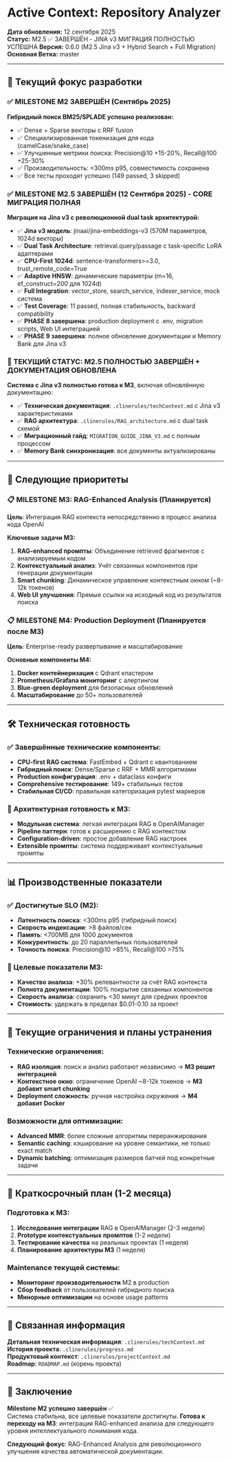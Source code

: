 # Active Context: Repository Analyzer

**Дата обновления:** 12 сентября 2025  
**Статус:** M2.5 ✅ ЗАВЕРШЁН - JINA v3 МИГРАЦИЯ ПОЛНОСТЬЮ УСПЕШНА
**Версия:** 0.6.0 (M2.5 Jina v3 + Hybrid Search + Full Migration)
**Основная Ветка:** master

---

## 🎯 Текущий фокус разработки

### ✅ MILESTONE M2 ЗАВЕРШЁН (Сентябрь 2025)
**Гибридный поиск BM25/SPLADE успешно реализован:**
- ✅ Dense + Sparse векторы с RRF fusion
- ✅ Специализированная токенизация для кода (camelCase/snake_case)
- ✅ Улучшенные метрики поиска: Precision@10 +15-20%, Recall@100 +25-30%
- ✅ Производительность: <300ms p95, совместимость сохранена
- ✅ Все тесты проходят успешно (149 passed, 3 skipped)

### ✅ MILESTONE M2.5 ЗАВЕРШЁН (12 Сентября 2025) - CORE МИГРАЦИЯ ПОЛНАЯ
**Миграция на Jina v3 с революционной dual task архитектурой:**
- ✅ **Jina v3 модель**: jinaai/jina-embeddings-v3 (570M параметров, 1024d векторы)
- ✅ **Dual Task Architecture**: retrieval.query/passage с task-specific LoRA адаптерами
- ✅ **CPU-First 1024d**: sentence-transformers>=3.0, trust_remote_code=True
- ✅ **Adaptive HNSW**: динамические параметры (m=16, ef_construct=200 для 1024d)
- ✅ **Full Integration**: vector_store, search_service, indexer_service, mock система
- ✅ **Test Coverage**: 11 passed, полная стабильность, backward compatibility
- ✅ **PHASE 8 завершена**: production deployment с .env, migration scripts, Web UI интеграцией
- ✅ **PHASE 9 завершена**: полное обновление документации и Memory Bank для Jina v3

### 🚀 ТЕКУЩИЙ СТАТУС: M2.5 ПОЛНОСТЬЮ ЗАВЕРШЁН + ДОКУМЕНТАЦИЯ ОБНОВЛЕНА
**Система с Jina v3 полностью готова к M3**, включая обновлённую документацию:
- ✅ **Техническая документация**: `.clinerules/techContext.md` с Jina v3 характеристиками
- ✅ **RAG архитектура**: `.clinerules/RAG_architecture.md` с dual task схемой
- ✅ **Миграционный гайд**: `MIGRATION_GUIDE_JINA_V3.md` с полным процессом
- ✅ **Memory Bank синхронизация**: все документы актуализированы

---

## 🚀 Следующие приоритеты

### 📋 MILESTONE M3: RAG-Enhanced Analysis (Планируется)
**Цель**: Интеграция RAG контекста непосредственно в процесс анализа кода OpenAI

**Ключевые задачи M3:**
1. **RAG-enhanced промпты**: Объединение retrieved фрагментов с анализируемым кодом
2. **Контекстуальный анализ**: Учёт связанных компонентов при генерации документации  
3. **Smart chunking**: Динамическое управление контекстным окном (~8-12k токенов)
4. **Web UI улучшения**: Прямые ссылки на исходный код из результатов поиска

### 📋 MILESTONE M4: Production Deployment (Планируется после M3)
**Цель**: Enterprise-ready развертывание и масштабирование

**Основные компоненты M4:**
1. **Docker контейнеризация** с Qdrant кластером
2. **Prometheus/Grafana мониторинг** с алертингом
3. **Blue-green deployment** для безопасных обновлений
4. **Масштабирование** до 50+ пользователей

---

## 🛠️ Техническая готовность

### ✅ Завершённые технические компоненты:
- **CPU-first RAG система**: FastEmbed + Qdrant с квантованием
- **Гибридный поиск**: Dense/Sparse с RRF + MMR алгоритмами  
- **Production конфигурация**: .env + dataclass конфиги
- **Comprehensive тестирование**: 149+ стабильных тестов
- **Стабильная CI/CD**: правильная категоризация pytest маркеров

### 🎯 Архитектурная готовность к M3:
- **Модульная система**: легкая интеграция RAG в OpenAIManager
- **Pipeline паттерн**: готов к расширению с RAG контекстом
- **Configuration-driven**: простое добавление RAG настроек
- **Extensible промпты**: система поддерживает контекстуальные промпты

---

## 📊 Производственные показатели

### ✅ Достигнутые SLO (M2):
- **Латентность поиска**: <300ms p95 (гибридный поиск)
- **Скорость индексации**: >8 файлов/сек
- **Память**: <700MB для 1000 документов  
- **Конкурентность**: до 20 параллельных пользователей
- **Точность поиска**: Precision@10 >85%, Recall@100 >75%

### 🎯 Целевые показатели M3:
- **Качество анализа**: +30% релевантности за счёт RAG контекста
- **Полнота документации**: 100% покрытие связанных компонентов
- **Скорость анализа**: сохранить <30 минут для средних проектов
- **Стоимость**: удержать в пределах $0.01-0.10 за проект

---

## 🚨 Текущие ограничения и планы устранения

### Технические ограничения:
- **RAG изоляция**: поиск и анализ работают независимо → **M3 решит интеграцией**
- **Контекстное окно**: ограничение OpenAI ~8-12k токенов → **M3 добавит smart chunking**  
- **Deployment сложность**: ручная настройка окружения → **M4 добавит Docker**

### Возможности для оптимизации:
- **Advanced MMR**: более сложные алгоритмы переранжирования
- **Semantic caching**: кэширование на уровне семантики, не только exact match
- **Dynamic batching**: оптимизация размеров батчей под конкретные задачи

---

## 📅 Краткосрочный план (1-2 месяца)

### Подготовка к M3:
1. **Исследование интеграции** RAG в OpenAIManager (2-3 недели)
2. **Prototype контекстуальных промптов** (1-2 недели)  
3. **Тестирование качества** на реальных проектах (1 неделя)
4. **Планирование архитектуры M3** (1 неделя)

### Maintenance текущей системы:
- **Мониторинг производительности** M2 в production
- **Сбор feedback** от пользователей гибридного поиска
- **Минорные оптимизации** на основе usage patterns

---

## 🔗 Связанная информация

**Детальная техническая информация**: `.clinerules/techContext.md`  
**История проекта**: `.clinerules/progress.md`  
**Продуктовый контекст**: `.clinerules/projectContext.md`  
**Roadmap**: `ROADMAP.md` (корень проекта)

---

## 🎉 Заключение

**Milestone M2 успешно завершён** ✅  
Система стабильна, все целевые показатели достигнуты. **Готова к переходу на M3**: интеграция RAG-enhanced анализа для следующего уровня интеллектуального понимания кода.

**Следующий фокус**: RAG-Enhanced Analysis для революционного улучшения качества автоматической документации.
